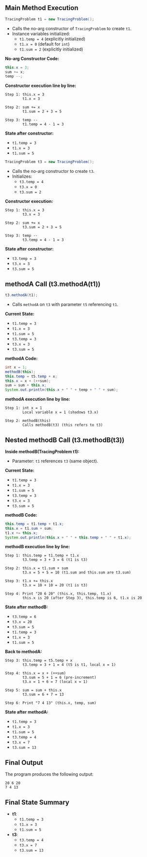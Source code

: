 ## Main Method Execution

```java
TracingProblem t1 = new TracingProblem();
```
- Calls the no-arg constructor of `TracingProblem` to create `t1`.
- Instance variables initialized:
  - `t1.temp = 4` (explicitly initialized)
  - `t1.x = 0` (default for `int`)
  - `t1.sum = 2` (explicitly initialized)

**No-arg Constructor Code:**
```java
this.x = 3;
sum += x;
temp --;
```

**Constructor execution line by line:**

```
Step 1: this.x = 3
        t1.x = 3

Step 2: sum += x
        t1.sum = 2 + 3 = 5

Step 3: temp --
        t1.temp = 4 - 1 = 3
```

**State after constructor:**
- `t1.temp = 3`
- `t1.x = 3`
- `t1.sum = 5`

```java
TracingProblem t3 = new TracingProblem();
```
- Calls the no-arg constructor to create `t3`.
- Initializes:
  - `t3.temp = 4`
  - `t3.x = 0`
  - `t3.sum = 2`

**Constructor execution:**

```
Step 1: this.x = 3
        t3.x = 3

Step 2: sum += x
        t3.sum = 2 + 3 = 5

Step 3: temp --
        t3.temp = 4 - 1 = 3
```

**State after constructor:**
- `t3.temp = 3`
- `t3.x = 3`
- `t3.sum = 5`

## methodA Call (t3.methodA(t1))

```java
t3.methodA(t1);
```
- Calls `methodA` on `t3` with parameter `t5` referencing `t1`.

**Current State:**
- `t1.temp = 3`
- `t1.x = 3`
- `t1.sum = 5`
- `t3.temp = 3`
- `t3.x = 3`
- `t3.sum = 5`

**methodA Code:**
```java
int x = 1;
methodB(this);
this.temp = t5.temp + x;
this.x = x + (++sum);
sum = sum + this.x;
System.out.println(this.x + " " + temp + " " + sum);
```

**methodA execution line by line:**

```
Step 1: int x = 1
        Local variable x = 1 (shadows t3.x)

Step 2: methodB(this)
        Calls methodB(t3) (this refers to t3)
```

## Nested methodB Call (t3.methodB(t3))

**Inside methodB(TracingProblem t1):**
- Parameter: `t1` references `t3` (same object).

**Current State:**
- `t1.temp = 3`
- `t1.x = 3`
- `t1.sum = 5`
- `t3.temp = 3`
- `t3.x = 3`
- `t3.sum = 5`

**methodB Code:**
```java
this.temp = t1.temp + t1.x;
this.x = t1.sum + sum;
t1.x += this.x;
System.out.println(this.x + " " + this.temp + " " + t1.x);
```

**methodB execution line by line:**

```
Step 1: this.temp = t1.temp + t1.x
        t3.temp = 3 + 3 = 6 (t1 is t3)

Step 2: this.x = t1.sum + sum
        t3.x = 5 + 5 = 10 (t1.sum and this.sum are t3.sum)

Step 3: t1.x += this.x
        t3.x = 10 + 10 = 20 (t1 is t3)

Step 4: Print "20 6 20" (this.x, this.temp, t1.x)
        this.x is 20 (after Step 3), this.temp is 6, t1.x is 20
```

**State after methodB:**
- `t3.temp = 6`
- `t3.x = 20`
- `t3.sum = 5`
- `t1.temp = 3`
- `t1.x = 3`
- `t1.sum = 5`

**Back to methodA:**

```
Step 3: this.temp = t5.temp + x
        t3.temp = 3 + 1 = 4 (t5 is t1, local x = 1)

Step 4: this.x = x + (++sum)
        t3.sum = 5 + 1 = 6 (pre-increment)
        t3.x = 1 + 6 = 7 (local x = 1)

Step 5: sum = sum + this.x
        t3.sum = 6 + 7 = 13

Step 6: Print "7 4 13" (this.x, temp, sum)
```

**State after methodA:**
- `t1.temp = 3`
- `t1.x = 3`
- `t1.sum = 5`
- `t3.temp = 4`
- `t3.x = 7`
- `t3.sum = 13`

## Final Output
The program produces the following output:
```
20 6 20
7 4 13
```

## Final State Summary
- **t1**:
  - `t1.temp = 3`
  - `t1.x = 3`
  - `t1.sum = 5`
- **t3**:
  - `t3.temp = 4`
  - `t3.x = 7`
  - `t3.sum = 13`